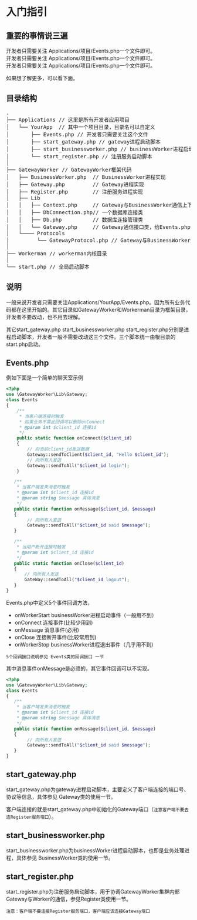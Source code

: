 # 入门指引

## 重要的事情说三遍
开发者只需要关注 Applications/项目/Events.php一个文件即可。<br>
开发者只需要关注 Applications/项目/Events.php一个文件即可。<br>
开发者只需要关注 Applications/项目/Events.php一个文件即可。

如果想了解更多，可以看下面。

## 目录结构
<pre>
.
├── Applications // 这里是所有开发者应用项目
│   └── YourApp  // 其中一个项目目录，目录名可以自定义
│       ├── Events.php // 开发者只需要关注这个文件
│       ├── start_gateway.php // gateway进程启动脚本
│       ├── start_businessworker.php // businessWorker进程启动脚本
│       └── start_register.php // 注册服务启动脚本
│
├── GatewayWorker // GatewayWorker框架代码
│   ├── BusinessWorker.php  // BusinessWorker进程实现
│   ├── Gateway.php         // Gateway进程实现
│   ├── Register.php        // 注册服务进程实现
│   ├── Lib
│   │   ├── Context.php     // Gateway与BusinessWorker通信上下文
│   │   ├── DbConnection.php// 一个数据库连接类
│   │   ├── Db.php          // 数据库连接管理类
│   │   └── Gateway.php     // Gateway通信接口类，给Events.php调用
│   └──── Protocols
│         └── GatewayProtocol.php // Gateway与BusinessWorker通信协议
│
├── Workerman // workerman内核目录
│
└── start.php // 全局启动脚本
</pre>

## 说明

一般来说开发者只需要关注Applications/YourApp/Events.php。因为所有业务代码都在这里开始的。其它目录如GatewayWorker和Workerman目录为框架目录，开发者不要改动，也不用去理解。

其它start_gateway.php start_businessworker.php start_register.php分别是进程启动脚本，开发者一般不需要改动这三个文件。三个脚本统一由根目录的start.php启动。


## Events.php

例如下面是一个简单的聊天室示例

```php
<?php
use \GatewayWorker\Lib\Gateway;
class Events
{
    /**
     * 当客户端连接时触发
     * 如果业务不需此回调可以删除onConnect
     * @param int $client_id 连接id
     */
    public static function onConnect($client_id)
    {
        // 向当前client_id发送数据
        Gateway::sendToClient($client_id, "Hello $client_id");
        // 向所有人发送
        Gateway::sendToAll("$client_id login");
    }

   /**
    * 当客户端发来消息时触发
    * @param int $client_id 连接id
    * @param string $message 具体消息
    */
   public static function onMessage($client_id, $message)
   {
        // 向所有人发送
        Gateway::sendToAll("$client_id said $message");
   }

   /**
    * 当用户断开连接时触发
    * @param int $client_id 连接id
    */
   public static function onClose($client_id)
   {
       // 向所有人发送
       GateWay::sendToAll("$client_id logout");
   }
}
```

Events.php中定义5个事件回调方法，

  * onWorkerStart businessWorker进程启动事件（一般用不到）
  * onConnect 连接事件(比较少用到)
  * onMessage 消息事件(必用)
  * onClose   连接断开事件(比较常用到)
  * onWorkerStop businessWorker进程退出事件（几乎用不到）


```5个回调接口说明参见 Events类的回调接口 一节```

其中消息事件onMessage是必须的，其它事件回调可以不实现。


```php
<?php
use \GatewayWorker\Lib\Gateway;
class Events
{
   /**
    * 当客户端发来消息时触发
    * @param int $client_id 连接id
    * @param string $message 具体消息
    */
   public static function onMessage($client_id, $message)
   {
        // 向所有人发送
        Gateway::sendToAll("$client_id said $message");
   }
}
```

## start_gateway.php
start_gateway.php为gateway进程启动脚本，主要定义了客户端连接的端口号、协议等信息，具体参见 Gateway类的使用一节。

客户端连接的就是start_gateway.php中初始化的Gateway端口（```注意客户端不要去连Register服务端口```）。

## start_businessworker.php
start_businessworker.php为businessWorker进程启动脚本，也即是业务处理进程，具体参见 BusinessWorker类的使用一节。

## start_register.php
start_register.php为注册服务启动脚本，用于协调GatewayWorker集群内部Gateway与Worker的通信，参见Register类使用一节。

```注意：客户端不要连接Register服务端口，客户端应该连接Gateway端口```


